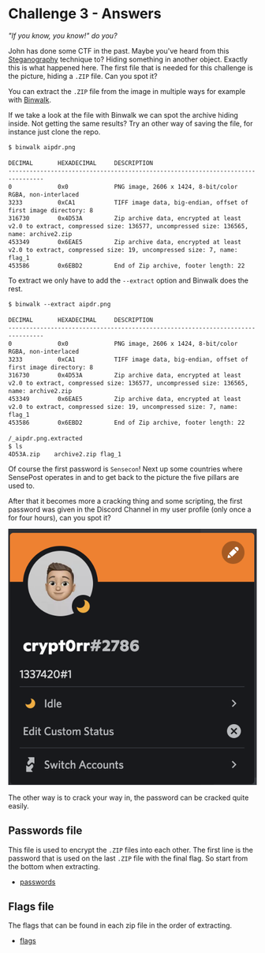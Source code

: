# Challenge 3 - Answers

*"If you know, you know!" do you?*

John has done some CTF in the past. Maybe you've heard from this [Steganography](https://en.wikipedia.org/wiki/Steganography) technique to? Hiding something in another object. Exactly this is what happened here. The first file that is needed for this challenge is the picture, hiding a `.ZIP` file. Can you spot it?

You can extract the `.ZIP` file from the image in multiple ways for example with [Binwalk](https://github.com/ReFirmLabs/binwalk).

If we take a look at the file with Binwalk we can spot the archive hiding inside. Not getting the same results? Try an other way of saving the file, for instance just clone the repo.

```plain
$ binwalk aipdr.png               

DECIMAL       HEXADECIMAL     DESCRIPTION
--------------------------------------------------------------------------------
0             0x0             PNG image, 2606 x 1424, 8-bit/color RGBA, non-interlaced
3233          0xCA1           TIFF image data, big-endian, offset of first image directory: 8
316730        0x4D53A         Zip archive data, encrypted at least v2.0 to extract, compressed size: 136577, uncompressed size: 136565, name: archive2.zip
453349        0x6EAE5         Zip archive data, encrypted at least v2.0 to extract, compressed size: 19, uncompressed size: 7, name: flag_1
453586        0x6EBD2         End of Zip archive, footer length: 22
```

To extract we only have to add the `--extract` option and Binwalk does the rest.

```plain
$ binwalk --extract aipdr.png    

DECIMAL       HEXADECIMAL     DESCRIPTION
--------------------------------------------------------------------------------
0             0x0             PNG image, 2606 x 1424, 8-bit/color RGBA, non-interlaced
3233          0xCA1           TIFF image data, big-endian, offset of first image directory: 8
316730        0x4D53A         Zip archive data, encrypted at least v2.0 to extract, compressed size: 136577, uncompressed size: 136565, name: archive2.zip
453349        0x6EAE5         Zip archive data, encrypted at least v2.0 to extract, compressed size: 19, uncompressed size: 7, name: flag_1
453586        0x6EBD2         End of Zip archive, footer length: 22

/_aipdr.png.extracted 
$ ls
4D53A.zip    archive2.zip flag_1
```

Of course the first password is `Sensecon`! Next up some countries where SensePost operates in and to get back to the picture the five pillars are used to.

After that it becomes more a cracking thing and some scripting, the first password was given in the Discord Channel in my user profile (only once a for four hours), can you spot it?

![crypt0rr](challenge3.png)

The other way is to crack your way in, the password can be cracked quite easily.

## Passwords file

This file is used to encrypt the `.ZIP` files into each other. The first line is the password that is used on the last `.ZIP` file with the final flag. So start from the bottom when extracting.

* [passwords](passwords)

## Flags file

The flags that can be found in each zip file in the order of extracting.

* [flags](flags)

